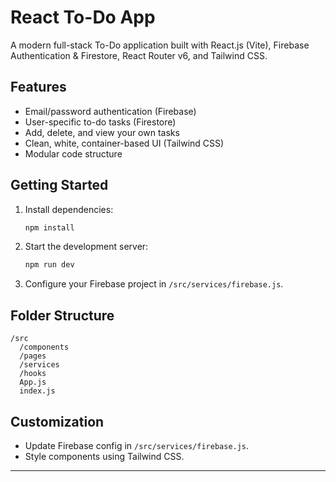 # React To-Do App

A modern full-stack To-Do application built with React.js (Vite), Firebase Authentication & Firestore, React Router v6, and Tailwind CSS.

## Features
- Email/password authentication (Firebase)
- User-specific to-do tasks (Firestore)
- Add, delete, and view your own tasks
- Clean, white, container-based UI (Tailwind CSS)
- Modular code structure

## Getting Started
1. Install dependencies:
   ```sh
   npm install
   ```
2. Start the development server:
   ```sh
   npm run dev
   ```
3. Configure your Firebase project in `/src/services/firebase.js`.

## Folder Structure
```
/src
  /components
  /pages
  /services
  /hooks
  App.js
  index.js
```

## Customization
- Update Firebase config in `/src/services/firebase.js`.
- Style components using Tailwind CSS.

---
